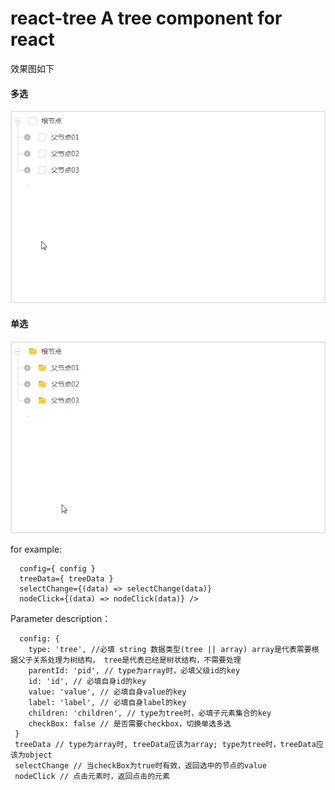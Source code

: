 # react-tree A tree component for react
效果图如下
#### 多选

![多选](https://raw.githubusercontent.com/YalongYan/react-tree/master/src/images/checkbox.gif)

#### 单选

![单选](https://raw.githubusercontent.com/YalongYan/react-tree/master/src/images/single.gif)

for example:
```<Tree
  config={ config }
  treeData={ treeData }
  selectChange={(data) => selectChange(data)}
  nodeClick={(data) => nodeClick(data)} />
```
Parameter description：
```
  config: {
    type: 'tree', //必填 string 数据类型(tree || array) array是代表需要根据父子关系处理为树结构， tree是代表已经是树状结构，不需要处理
    parentId: 'pid', // type为array时，必填父级id的key
    id: 'id', // 必填自身id的key
    value: 'value', // 必填自身value的key
    label: 'label', // 必填自身label的key
    children: 'children', // type为tree时，必填子元素集合的key
    checkBox: false // 是否需要checkbox，切换单选多选
 }
 treeData // type为array时, treeData应该为array; type为tree时，treeData应该为object
 selectChange // 当checkBox为true时有效，返回选中的节点的value
 nodeClick // 点击元素时，返回点击的元素
```


